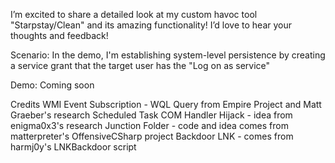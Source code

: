 I’m excited to share a detailed look at my custom havoc tool "Starpstay/Clean" and its amazing functionality! I’d love to hear your thoughts and feedback!

Scenario: In the demo, I'm establishing system-level persistence by creating a service grant that the target user has the "Log on as service"

Demo: Coming soon

Credits
WMI Event Subscription - WQL Query from Empire Project and Matt Graeber's research
Scheduled Task COM Handler Hijack - idea from enigma0x3's research
Junction Folder - code and idea comes from matterpreter's OffensiveCSharp project
Backdoor LNK - comes from harmj0y's LNKBackdoor script
